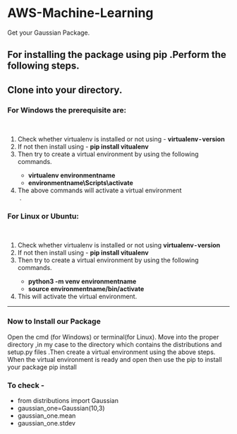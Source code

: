 # AWS-Machine-Learning
Get your Gaussian Package.

## For installing the package using pip .Perform the following steps.
<h2>Clone into your directory.</h2>
<h3>For Windows the prerequisite are:</h3><br>
<ol>
      <li>Check whether virtualenv is installed or not using - <strong>virtualenv - version</strong></li>
      <li>If not then install using - <strong>pip install vitualenv</strong></li>
      <li>Then try to create a virtual environment by using the following commands.</li>
      <ul>
            <li><strong>virtualenv environmentname</strong></li>
            <li><strong>environmentname\Scripts\activate</strong></li>
      </ul>
      <li>The above commands will activate a virtual environment</li> .
</ol>
<h3>For Linux or Ubuntu:</h3><br>
<ol>
      <li>Check whether virtualenv is installed or not using <strong>virtualenv - version</strong></li>
      <li>If not then install using - <strong>pip install vitualenv</strong></li>
      <li>Then try to create a virtual environment by using the following commands.</li>
      <ul>
            <li><strong>python3 -m venv environmentname</strong></li>
            <li><strong>source environmentname/bin/activate</strong></li>
      </ul>
      <li>This will activate the virtual environment.</li>
</ol>
<hr> 
<h3>Now to Install our Package </h3>
<p>Open the cmd (for Windows) or terminal(for Linux). Move into the proper directory ,in my case to the directory which contains the distributions and setup.py files .Then create a virtual environment using the above steps. When the virtual environment is ready and open then use the pip to install your package pip install </p>

<h3>To check - </h3>
<ul>
      <li>from distributions import Gaussian</li>
      <li>gaussian_one=Gaussian(10,3)</li>
      <li>gaussian_one.mean</li>
      <li>gaussian_one.stdev</li>
 </ul>


